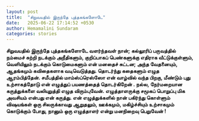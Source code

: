 ```yaml
---
layout: post
title:  "சிறுவயதில் இருந்தே புத்தகங்களோடே"
date:   2025-06-22 17:14:52 +0530
author: Hemamalini Sundaram
categories: stories
---
```


**சிறுவயதில் இருந்தே புத்தகங்களோடே வளர்ந்தவள் நான்; கல்லூரிப் பருவத்தில் நம்மைச் சுற்றி
நடக்கும் அநீதிகளும், குறிப்பாகப் பெண்களுக்கு எதிராக வீட்டுக்குள்ளும், வெளியிலும்
நடக்கும் கொடுமைகளும் என் மனதைச் சுட்டன; அந்த வேதனையும், ஆதங்கமும் கவிதைகளாக
வடிவெடுத்தது. தொடர்ந்து கதைகளும் எழுத ஆரம்பித்தேன். சமீபத்தில் மாம்ஸ்ப்ரெஸ்ஸோ என்
வாழ்வில் வந்த பிறகு, மீண்டும் புது உற்சாகத்தோடு என் எழுத்துப் பயணத்தைத் தொடர்கிறேன் .
நல்ல, நேர்மறையான கருத்துக்களை வலியுறுத்தி எழுத விரும்புவேன். எழுத்தாளருக்கு சமூகப்
பொறுப்பு மிக அவசியம் என்பது என் கருத்து. என் எழுத்துக்களில் நான் பகிர்ந்து கொள்ளும்
விஷயங்கள் ஒரு சிலருக்காவது ஆறுதலும், ஊக்கமும், மகிழ்ச்சியும் உற்சாகமும் கொடுக்கும்
போது, நானும் ஒரு எழுத்தாளர் என்று மனநிறைவு பெறுவேன் !**
